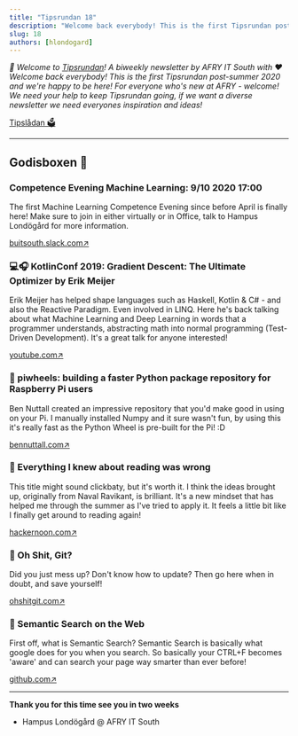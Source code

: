 ```yaml
---
title: "Tipsrundan 18"
description: "Welcome back everybody! This is the first Tipsrundan post-summer 2020 and we're happy to be here! For everyone who's new at AFRY - welcome! We need your help to keep Tipsrundan going, if we want a diverse newsletter we need everyones inspiration and ideas!"
slug: 18
authors: [hlondogard]
---
```

_👋 Welcome to [Tipsrundan](https://afry-south.github.io/tipsrundan/2020-09-01-tipsrundan-18/)! A biweekly newsletter by AFRY IT South with ❤️_  
_Welcome back everybody! This is the first Tipsrundan post-summer 2020 and we're happy to be here! For everyone who's new at AFRY - welcome! We need your help to keep Tipsrundan going, if we want a diverse newsletter we need everyones inspiration and ideas!_
<!--truncate-->

[Tipslådan 🗳](mailto:hampus.londogard@afry.com?subject=Tips)    

---




## Godisboxen 🍭
        
###  Competence Evening Machine Learning: 9/10 2020 17:00

The first Machine Learning Competence Evening since before April is finally here! Make sure to join in either virtually or in Office, talk to Hampus Londögård for more information.

[buitsouth.slack.com↗](https://buitsouth.slack.com/archives/CPMRY5JBZ)

### 💻🎧 KotlinConf 2019: Gradient Descent: The Ultimate Optimizer by Erik Meijer

Erik Meijer has helped shape languages such as Haskell, Kotlin & C# - and also the Reactive Paradigm. Even involved in LINQ. Here he's back talking about what Machine Learning and Deep Learning in words that a programmer understands, abstracting math into normal programming (Test-Driven Development). It's a great talk for anyone interested!

[youtube.com↗](https://www.youtube.com/watch?v=13eYMhuvmXE)

### 🎒 piwheels: building a faster Python package repository for Raspberry Pi users

Ben Nuttall created an impressive repository that you'd make good in using on your Pi. I manually installed Numpy and it sure wasn't fun, by using this it's really fast as the Python Wheel is pre-built for the Pi! :D

[bennuttall.com↗](https://bennuttall.com/piwheels-building-a-faster-python-package-repository-for-raspberry-pi-users/)

### 👥 Everything I knew about reading was wrong

This title might sound clickbaty, but it's worth it. I think the ideas brought up, originally from Naval Ravikant, is brilliant. It's a new mindset that has helped me through the summer as I've tried to apply it. It feels a little bit like I finally get around to reading again!

[hackernoon.com↗](https://hackernoon.com/everything-i-knew-about-reading-was-wrong-bde7e57fbfdc)

### 🔀 Oh Shit, Git?

Did you just mess up? Don't know how to update? Then go here when in doubt, and save yourself!

[ohshitgit.com↗](https://ohshitgit.com/)

### 🔀 Semantic Search on the Web

First off, what is Semantic Search? Semantic Search is basically what google does for you when you search. So basically your CTRL+F becomes 'aware' and can search your page way smarter than ever before!

[github.com↗](https://github.com/model-zoo/shift-ctrl-f)   

---

**Thank you for this time see you in two weeks**   
- Hampus Londögård @ AFRY IT South